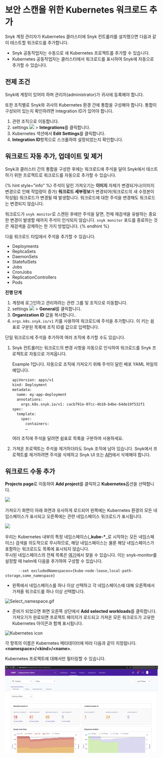 # 보안 스캔을 위한 Kubernetes 워크로드 추가

Snyk 계정 관리자가 Kubernetes 클러스터에 Snyk 컨트롤러를 설치했으면 다음과 같이 테스트할 워크로드를 추가합니다.

* Snyk 공동작업자는 수동으로 새 Kubernetes 프로젝트를 추가할 수 있습니다.
* Kubernetes 공동작업자는 클러스터에서 워크로드를 표시하여 Snyk에 자동으로 추가할 수 있습니다.

## 전제 조건

Snyk에 계정이 있어야 하며 관리자(administrator)가 귀사에 등록해야 합니다.

또한 조직별로 Snyk와 귀사의 Kubernetes 환경 간에 통합을 구성해야 합니다. 통합이 구성되어 있는지 확인하려면 Integration ID가 있어야 합니다.

1. 관련 조직으로 이동합니다.
2. settings ![](../../../../.gitbook/assets/cog\_icon.png) > **Integrations**를 클릭합니다.
3. Kubernetes 섹션에서 **Edit Settings**를 클릭합니다.
4. **Integration ID**항목으로 스크롤하여 설정되었는지 확인합니다.

## 워크로드 자동 추가, 업데이트 및 제거

Snyk과 클러스터 간의 통합을 구성한 후에는 워크로드에 주석을 달아 Snyk에서 테스트하기 위한 프로젝트로 워크로드를 자동으로 추가할 수 있습니다.

{% hint style="info" %}
주석이 달린 가져오기는 **이미지** 자체가 변경되거나(이미지 변경으로 인해 작업량이 증가) **워크로드 세부정보**가 변경되어(워크로드의 새 수정본이 작성됨) 워크로드가 변경될 때 발생합니다. 워크로드에 대한 주석을 변경해도 워크로드는 변경되지 않습니다.

워크로드가 `snyk monitor`로 스캔된 후에만 주석을 달면, 전체 재검색을 유발하는 중요한 변경이 발생할 때까지 주석이 인식되지 않습니다. `snyk monitor` 포드를 종료하는 것은 재검색을 강제하는 한 가지 방법입니다.
{% endhint %}

다음 워크로드 타입에서 주석을 추가할 수 있습니다.

* Deployments
* ReplicaSets
* DaemonSets
* StatefulSets
* Jobs
* CronJobs
* ReplicationControllers
* Pods

**진행 단계**

1. 계정에 로그인하고 관리하려는 관련 그룹 및 조직으로 이동합니다.
2. settings ![](../../../../.gitbook/assets/cog\_icon.png) > **General**를 클릭합니다.
3. **Organization ID** 값을 복사합니다..
4. `orgs.k8s.snyk.io/v1` 키를 사용하여 워크로드에 주석을 추가합니다. 이 키는 쉼표로 구분된 목록에 조직 ID를 값으로 입력합니다.

단일 워크로드에 주석을 추가하여 여러 조직에 추가할 수도 있습니다.

1.  Snyk 컨트롤러는 워크로드의 변경 사항을 자동으로 인식하여 워크로드를 Snyk 프로젝트로 자동으로 가져옵니다.

    Example 1입니다. 자동으로 조직에 가져오기 위해 주석이 달린 배포 YAML 파일의 예입니다.

    ```
    apiVersion: apps/v1
    kind: Deployment
    metadata:
      name: my-app-deployment
      annotations:
        orgs.k8s.snyk.io/v1: cacb791e-07cc-4b10-b4be-64de19f532f1
    spec:
      template:
        spec:
          containers:
          …
    ```

    여러 조직에 주석을 달려면 쉼표로 목록을 구분하여 사용하세요.
2. 가져온 프로젝트는 주석을 제거하더라도 Snyk 조직에 남아 있습니다. Snyk에서 프로젝트를 제거하려면 주석을 삭제하고 Snyk UI 또는 [API](https://snyk.docs.apiary.io/#reference/projects/individual-project/delete-a-project)에서 삭제해야 합니다.

## 워크로드 수동 추가

**Projects page**로 이동하여 **Add project**를 클릭하고 **Kubernetes**옵션을 선택합니다.

![](../../../../.gitbook/assets/uuid-619a153d-6c77-f7dc-854c-ff77b3173191-en.png)

가져오기 화면이 아래 화면과 유사하게 로드되어 왼쪽에는 Kubernetes 환경의 모든 네임스페이스가 표시되고 오른쪽에는 관련 네임스페이스 워크로드가 표시됩니다.

![](../../../../.gitbook/assets/uuid-3a8568e0-b5a4-34af-d612-83466b206882-en.png)

우리는 Kubernetes 내부의 특정 네임스페이스(_**kube-\***_로 시작하는 모든 네임스페이스) 검색을 의도적으로 무시하므로, 해당 네임스페이스는 물론 해당 네임스페이스가 포함하는 워크로드도 목록에 표시되지 않습니다.\
무시된 네임스페이스의 전체 목록은 [여기](https://github.com/snyk/kubernetes-monitor/blob/master/src/supervisor/watchers/internal-namespaces.ts)에서 찾을 수 있습니다. 이는 snyk-monitor를 설정할 때 helm에 다음을 추가하여 구성할 수 있습니다.

```
      --set excludedNamespaces={kube-node-lease,local-path-storage,some_namespace}
```

* 왼쪽에서 네임스페이스를 하나 이상 선택하고 각 네임스페이스에 대해 오른쪽에서 가져올 워크로드를 하나 이상 선택합니다.

![Select\_namespace.gif](../../../../.gitbook/assets/uuid-27db0a60-f18d-5ab0-9215-5a81e467f013-en.gif)

* 준비가 되었으면 화면 오른쪽 상단에서 **Add selected workloads**를 클릭합니다. 가져오기가 완료되면 프로젝트 페이지가 로드되고 가져온 모든 워크로드가 고유한 Kubernetes 아이콘과 함께 표시됩니다.

![Kubernetes icon](../../../../.gitbook/assets/uuid-24e0b69a-01c3-9434-9dac-9b44864bd269-en.png)

각 항목의 이름은 Kubernetes 메타데이터에 따라 다음과 같이 지정됩니다.**\<namespace>/\<kind>/\<name>**.

Kubernetes 프로젝트에 대해서만 필터링할 수 있습니다.

![](<../../../../.gitbook/assets/image (5).png>)
